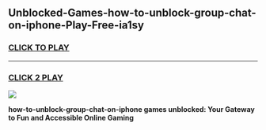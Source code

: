
## Unblocked-Games-how-to-unblock-group-chat-on-iphone-Play-Free-ia1sy
<h3>
<a href="https://premium76.site?title=how-to-unblock-group-chat-on-iphone&ref=19M">CLICK TO PLAY</a></h3>
<hr>

<h3>
<a href="https://premium76.site?title=how-to-unblock-group-chat-on-iphone&ref=19M">CLICK 2 PLAY</a>
  
</h3>

<a href="https://premium76.site?title=how-to-unblock-group-chat-on-iphone&ref=19M"><img src="https://clearcache.store/games.png"></a>


**how-to-unblock-group-chat-on-iphone games unblocked: Your Gateway to Fun and Accessible Online Gaming**
